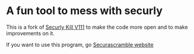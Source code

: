 # A fun tool to mess with securly
This is a fork of [Securly Kill V111](https://github.com/zek-c/Securly-Kill-V111) to make the code more open and to make improvements on it.

If you want to use this program, go [Securascramble website](https://epicminer256.github.io/Securascramble/)